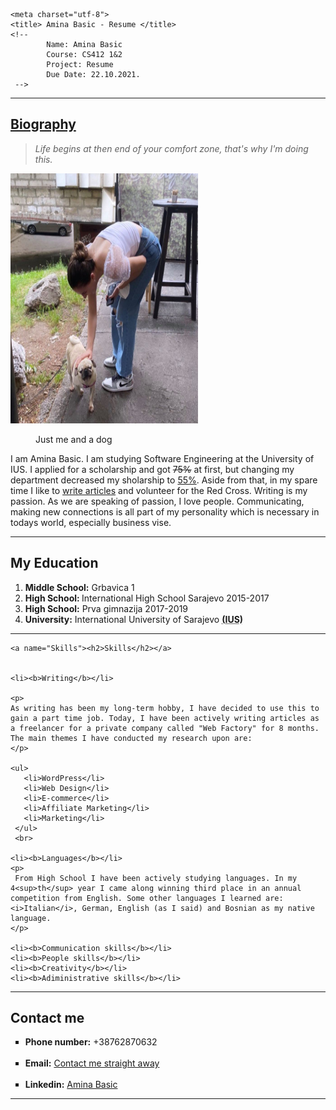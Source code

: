 

<html>

<head>

    <meta charset="utf-8">
    <title> Amina Basic - Resume </title>
    <!-- 
            Name: Amina Basic 
            Course: CS412 1&2
            Project: Resume 
            Due Date: 22.10.2021.
     -->
</head>
<body>

<hr>
<h2><ins>Biography</ins></h2>

<blockquote><i>Life begins at then end of your comfort zone, that's why I'm doing this.</i></blockquote>

<img src="jaicuko.jpg" alt=" My life in one picture" style=" width:300px;height:400px;" >
<figure>Just me and a dog</figure>

<!-- This is my first section, which is completed -->
<p> I am Amina Basic. I am studying Software Engineering at the University of IUS. I applied for a scholarship and got <del>75%</del> at first, but changing my department decreased my sholarship to <ins>55%</ins>. Aside from that, in my spare time I like to <a href="#Skills">write articles</a> and volunteer for the Red Cross. Writing is my passion. As we are speaking of passion, I love people. Communicating, making new connections is all part of my personality which is necessary in todays world, especially business vise. </p>
<hr>
<h2>My Education</h2>

<ol> 

   <li><b>Middle School:</b> Grbavica 1</li>
   <li><b>High School: </b> International High School Sarajevo 2015-2017</li>
   <li><b>High School:</b> Prva gimnazija 2017-2019</li>
   <li><b>University:</b> International University of Sarajevo <acronym title="International University of Sarajevo"><b>(IUS)</b></acronym></li>

</ol>

<hr>

    <a name="Skills"><h2>Skills</h2></a>

  
    <li><b>Writing</b></li> 

    <p>
    As writing has been my long-term hobby, I have decided to use this to gain a part time job. Today, I have been actively writing articles as a freelancer for a private company called "Web Factory" for 8 months. The main themes I have conducted my research upon are: 
    </p>
    
    <ul>
       <li>WordPress</li>
       <li>Web Design</li>
       <li>E-commerce</li>
       <li>Affiliate Marketing</li>
       <li>Marketing</li>
     </ul>
     <br>

    <li><b>Languages</b></li>
    <p>
     From High School I have been actively studying languages. In my 4<sup>th</sup> year I came along winning third place in an annual competition from English. Some other languages I learned are: <i>Italian</i>, German, English (as I said) and Bosnian as my native language. 
    </p>

    <li><b>Communication skills</b></li>
    <li><b>People skills</b></li>
    <li><b>Creativity</b></li>
    <li><b>Adiministrative skills</b></li>

    

<hr>

<h2>Contact me</h2>

<ul style="list-style-type:square;">

<li><b>Phone number:</b> +38762870632</li>
<br>
<li><b>Email:</b> <a href=" mailto: basiccamina@gmail.com ">Contact me straight away</a></li>
<br>
<li><b>Linkedin:</b> <a href="https://www.linkedin.com/in/amina-basic-783246220/Amina">Amina Basic</a></li>
</ul>

<hr>




</body>
</html>
